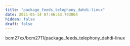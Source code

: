 ```yaml
---
title: "package_feeds_telephony_dahdi-linux"
date: 2021-05-14 07:46:53.793064
hidden: false
draft: false
---
```


bcm27xx/bcm2711/package_feeds_telephony_dahdi-linux

